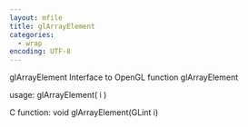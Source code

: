 ```yaml
---
layout: mfile
title: glArrayElement
categories:
  - wrap
encoding: UTF-8
---
```


glArrayElement  Interface to OpenGL function glArrayElement

usage:  glArrayElement( i )

C function:  void glArrayElement(GLint i)